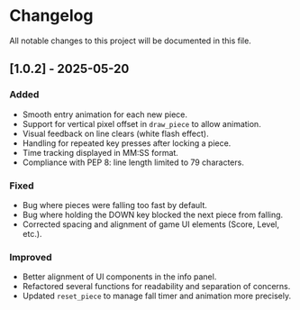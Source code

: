# Changelog

All notable changes to this project will be documented in this file.

## [1.0.2] - 2025-05-20

### Added
- Smooth entry animation for each new piece.
- Support for vertical pixel offset in `draw_piece` to allow animation.
- Visual feedback on line clears (white flash effect).
- Handling for repeated key presses after locking a piece.
- Time tracking displayed in MM:SS format.
- Compliance with PEP 8: line length limited to 79 characters.

### Fixed
- Bug where pieces were falling too fast by default.
- Bug where holding the DOWN key blocked the next piece from falling.
- Corrected spacing and alignment of game UI elements (Score, Level, etc.).

### Improved
- Better alignment of UI components in the info panel.
- Refactored several functions for readability and separation of concerns.
- Updated `reset_piece` to manage fall timer and animation more precisely.
